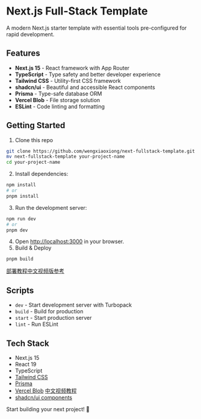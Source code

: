# Next.js Full-Stack Template

A modern Next.js starter template with essential tools pre-configured for rapid development.

## Features

- **Next.js 15** - React framework with App Router
- **TypeScript** - Type safety and better developer experience
- **Tailwind CSS** - Utility-first CSS framework
- **shadcn/ui** - Beautiful and accessible React components
- **Prisma** - Type-safe database ORM
- **Vercel Blob** - File storage solution
- **ESLint** - Code linting and formatting

## Getting Started

1. Clone this repo

```bash
git clone https://github.com/wengxiaoxiong/next-fullstack-template.git
mv next-fullstack-template your-project-name
cd your-project-name
```


2. Install dependencies:
```bash
npm install
# or
pnpm install
```

3. Run the development server:
```bash
npm run dev
# or
pnpm dev
```

4. Open [http://localhost:3000](http://localhost:3000) in your browser.
4. Build & Deploy 

```
pnpm build
```

[部署教程中文视频版参考](https://www.bilibili.com/video/BV1xW8mzTETn/)

## Scripts

- `dev` - Start development server with Turbopack
- `build` - Build for production
- `start` - Start production server
- `lint` - Run ESLint

## Tech Stack

- Next.js 15
- React 19
- TypeScript
- [Tailwind CSS](https://tailwindcss.com/)
- [Prisma](https://www.prisma.io/)
- [Vercel Blob](https://vercel.com/docs/vercel-blob) [中文视频教程](https://www.bilibili.com/video/BV1Vm8mzDE9q/)
- [shadcn/ui components](https://ui.shadcn.com/)

Start building your next project! 🚀